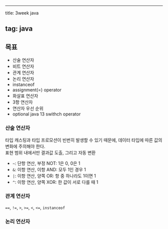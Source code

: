 ---

title: 3week java

tag: java
---------

목표
----

-	산술 연산자
-	비트 연산자
-	관계 연산자
-	논리 연산자
-	instanceof
-	assignment(=) operator
-	화살표 연산자
-	3항 연산자
-	연산자 우선 순위
-	optional java 13 swithch operator

### 산술 연산자

타입 캐스팅과 타입 프로모션이 빈번히 발생할 수 있기 때문에, 데이터 타입에 따른 값의 변화에 주의해야 한다.  
표현 범위 내에서만 결과값 도출, 그리고 자동 변환  
- `~`: 단항 연산, 부정 NOT: 1은 0, 0은 1  
- `&`: 이항 연산, 이항 AND: 모두 1인 경우 1  
- `|`: 이항 연산, 양쪽 OR: 항 중 하나라도 1이면 1  
- `^`: 이항 연산, 양쪽 XOR: 한 값이 서로 다를 때 1

### 관계 연산자

`==`, `!=`, `>`, `>=`, `<`, `<=`, `instanceof`

### 논리 연산자
